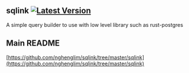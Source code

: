 ## sqlink [![Latest Version](https://img.shields.io/crates/v/sqlink.svg)](https://crates.io/crates/sqlink)
A simple query builder to use with low level library such as rust-postgres

## Main README
[https://github.com/nghenglim/sqlink/tree/master/sqlink](https://github.com/nghenglim/sqlink/tree/master/sqlink)
